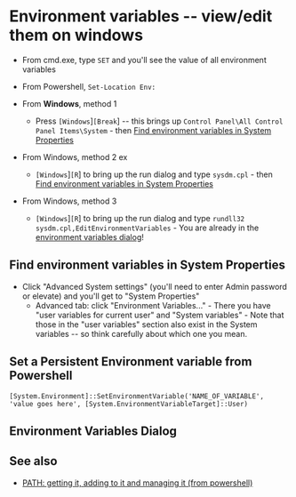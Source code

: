 ﻿# Environment variables -- view/edit them on windows

- From cmd.exe, type `SET` and you'll see the value of all environment variables
- From Powershell, `Set-Location Env:`
- From **Windows**, method 1
    - Press `[Windows`]`[Break`] -- this brings up `Control Panel\All Control Panel Items\System`
			- then [Find environment variables in System Properties](#find-environment-variables-in-system-properties)
- From Windows, method 2
ex
    - `[Windows`]`[R`] to bring up the run dialog and type `sysdm.cpl`
			- then [Find environment variables in System Properties](#find-environment-variables-in-system-properties)
- From Windows, method 3

    - `[Windows`]`[R`] to bring up the run dialog and type `rundll32 sysdm.cpl,EditEnvironmentVariables`
			- You are already in the [environment variables dialog](#environment-variables-dialog)!

## Find environment variables in System Properties

- Click "Advanced System settings" (you'll need to enter Admin password or elevate) and you'll get to "System Properties"
	- Advanced tab: click "Environment Variables..."
			- There you have "user variables for current user" and "System variables"
			- Note that those in the "user variables" section also exist in the System variables -- so think carefully about which one you mean.

## Set a Persistent Environment variable from Powershell

	[System.Environment]::SetEnvironmentVariable('NAME_OF_VARIABLE', 'value goes here', [System.EnvironmentVariableTarget]::User)

## Environment Variables Dialog

## See also

 - [PATH: getting it, adding to it and managing it (from powershell)](../powershell/PATH.md)